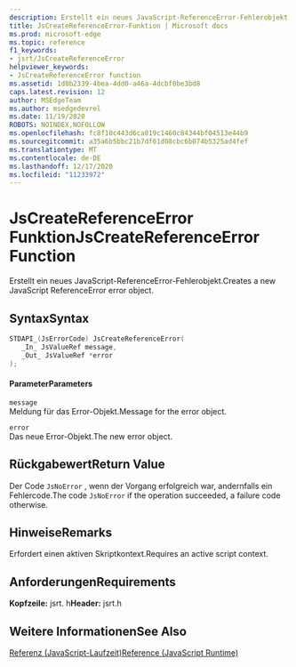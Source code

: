 ```yaml
---
description: Erstellt ein neues JavaScript-ReferenceError-Fehlerobjekt.
title: JsCreateReferenceError-Funktion | Microsoft docs
ms.prod: microsoft-edge
ms.topic: reference
f1_keywords:
- jsrt/JsCreateReferenceError
helpviewer_keywords:
- JsCreateReferenceError function
ms.assetid: 1d0b2339-4bea-4dd0-a46a-4dcbf0be3bd8
caps.latest.revision: 12
author: MSEdgeTeam
ms.author: msedgedevrel
ms.date: 11/19/2020
ROBOTS: NOINDEX,NOFOLLOW
ms.openlocfilehash: fc8f10c443d6ca019c1460c84344bf04513e44b9
ms.sourcegitcommit: a35a6b5bbc21b7df61d08cbc6b074b5325ad4fef
ms.translationtype: MT
ms.contentlocale: de-DE
ms.lasthandoff: 12/17/2020
ms.locfileid: "11233972"
---
```

# <span data-ttu-id="e1ec7-103">JsCreateReferenceError Funktion</span><span class="sxs-lookup"><span data-stu-id="e1ec7-103">JsCreateReferenceError Function</span></span>

<span data-ttu-id="e1ec7-104">Erstellt ein neues JavaScript-ReferenceError-Fehlerobjekt.</span><span class="sxs-lookup"><span data-stu-id="e1ec7-104">Creates a new JavaScript ReferenceError error object.</span></span>
  
## <span data-ttu-id="e1ec7-105">Syntax</span><span class="sxs-lookup"><span data-stu-id="e1ec7-105">Syntax</span></span>  
  
```cpp  
STDAPI_(JsErrorCode) JsCreateReferenceError(  
   _In_ JsValueRef message,  
   _Out_ JsValueRef *error  
);  
```  
  
#### <span data-ttu-id="e1ec7-106">Parameter</span><span class="sxs-lookup"><span data-stu-id="e1ec7-106">Parameters</span></span>  
 `message`  
 <span data-ttu-id="e1ec7-107">Meldung für das Error-Objekt.</span><span class="sxs-lookup"><span data-stu-id="e1ec7-107">Message for the error object.</span></span>  
  
 `error`  
 <span data-ttu-id="e1ec7-108">Das neue Error-Objekt.</span><span class="sxs-lookup"><span data-stu-id="e1ec7-108">The new error object.</span></span>  
  
## <span data-ttu-id="e1ec7-109">Rückgabewert</span><span class="sxs-lookup"><span data-stu-id="e1ec7-109">Return Value</span></span>  
 <span data-ttu-id="e1ec7-110">Der Code `JsNoError` , wenn der Vorgang erfolgreich war, andernfalls ein Fehlercode.</span><span class="sxs-lookup"><span data-stu-id="e1ec7-110">The code `JsNoError` if the operation succeeded, a failure code otherwise.</span></span>  
  
## <span data-ttu-id="e1ec7-111">Hinweise</span><span class="sxs-lookup"><span data-stu-id="e1ec7-111">Remarks</span></span>  
 <span data-ttu-id="e1ec7-112">Erfordert einen aktiven Skriptkontext.</span><span class="sxs-lookup"><span data-stu-id="e1ec7-112">Requires an active script context.</span></span>  
  
## <span data-ttu-id="e1ec7-113">Anforderungen</span><span class="sxs-lookup"><span data-stu-id="e1ec7-113">Requirements</span></span>  
 <span data-ttu-id="e1ec7-114">**Kopfzeile:** jsrt. h</span><span class="sxs-lookup"><span data-stu-id="e1ec7-114">**Header:** jsrt.h</span></span>  
  
## <span data-ttu-id="e1ec7-115">Weitere Informationen</span><span class="sxs-lookup"><span data-stu-id="e1ec7-115">See Also</span></span>  
 [<span data-ttu-id="e1ec7-116">Referenz (JavaScript-Laufzeit)</span><span class="sxs-lookup"><span data-stu-id="e1ec7-116">Reference (JavaScript Runtime)</span></span>](../chakra-hosting/reference-javascript-runtime.md)
